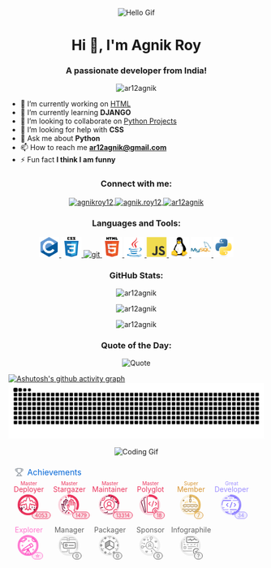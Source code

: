 <!-- Header -->
<p align="center">
  <img src="https://user-images.githubusercontent.com/67560900/107698101-10797e00-6cda-11eb-8357-b7808d66151a.gif" width="300" alt="Hello Gif"/>
</p>

<h1 align="center">Hi 👋, I'm Agnik Roy</h1>
<h3 align="center">A passionate developer from India!</h3>

<!-- Profile Views -->
<p align="center">
  <img src="https://komarev.com/ghpvc/?username=ar12agnik&label=Profile%20views&color=0e75b6&style=flat" alt="ar12agnik" />
</p>

<!-- Bio -->
- 🔭 I’m currently working on [HTML](https://github.com/Ar12agnik/html)
- 🌱 I’m currently learning **DJANGO**
- 👯 I’m looking to collaborate on [Python Projects](https://github.com/Ar12agnik/The-Hangman)
- 🤝 I’m looking for help with **CSS**
- 💬 Ask me about **Python**
- 📫 How to reach me **ar12agnik@gmail.com**
- ⚡ Fun fact **I think I am funny**

<!-- Connect with Me -->
<h3 align="center">Connect with me:</h3>
<p align="center">
  <a href="https://twitter.com/agnikroy12" target="blank">
    <img align="center" src="https://raw.githubusercontent.com/rahuldkjain/github-profile-readme-generator/master/src/images/icons/Social/twitter.svg" alt="agnikroy12" height="30" width="40" />
  </a>
  <a href="https://instagram.com/agnik.roy12" target="blank">
    <img align="center" src="https://raw.githubusercontent.com/rahuldkjain/github-profile-readme-generator/master/src/images/icons/Social/instagram.svg" alt="agnik.roy12" height="30" width="40" />
  </a>
  <a href="https://www.codechef.com/users/ar12agnik" target="blank">
    <img align="center" src="https://cdn.jsdelivr.net/npm/simple-icons@3.1.0/icons/codechef.svg" alt="ar12agnik" height="30" width="40" />
  </a>
</p>

<!-- Languages and Tools -->
<h3 align="center">Languages and Tools:</h3>
<p align="center">
  <a href="https://www.cprogramming.com/" target="_blank" rel="noreferrer">
    <img src="https://raw.githubusercontent.com/devicons/devicon/master/icons/c/c-original.svg" alt="c" width="40" height="40"/>
  </a>
  <a href="https://www.w3schools.com/css/" target="_blank" rel="noreferrer">
    <img src="https://raw.githubusercontent.com/devicons/devicon/master/icons/css3/css3-original-wordmark.svg" alt="css3" width="40" height="40"/>
  </a>
  <a href="https://git-scm.com/" target="_blank" rel="noreferrer">
    <img src="https://www.vectorlogo.zone/logos/git-scm/git-scm-icon.svg" alt="git" width="40" height="40"/>
  </a>
  <a href="https://www.w3.org/html/" target="_blank" rel="noreferrer">
    <img src="https://raw.githubusercontent.com/devicons/devicon/master/icons/html5/html5-original-wordmark.svg" alt="html5" width="40" height="40"/>
  </a>
  <a href="https://www.java.com" target="_blank" rel="noreferrer">
    <img src="https://raw.githubusercontent.com/devicons/devicon/master/icons/java/java-original.svg" alt="java" width="40" height="40"/>
  </a>
  <a href="https://developer.mozilla.org/en-US/docs/Web/JavaScript" target="_blank" rel="noreferrer">
    <img src="https://raw.githubusercontent.com/devicons/devicon/master/icons/javascript/javascript-original.svg" alt="javascript" width="40" height="40"/>
  </a>
  <a href="https://www.linux.org/" target="_blank" rel="noreferrer">
    <img src="https://raw.githubusercontent.com/devicons/devicon/master/icons/linux/linux-original.svg" alt="linux" width="40" height="40"/>
  </a>
  <a href="https://www.mysql.com/" target="_blank" rel="noreferrer">
    <img src="https://raw.githubusercontent.com/devicons/devicon/master/icons/mysql/mysql-original-wordmark.svg" alt="mysql" width="40" height="40"/>
  </a>
  <a href="https://www.python.org" target="_blank" rel="noreferrer">
    <img src="https://raw.githubusercontent.com/devicons/devicon/master/icons/python/python-original.svg" alt="python" width="40" height="40"/>
  </a>
</p>

<!-- GitHub Stats -->
<h3 align="center">GitHub Stats:</h3>
<p align="center">
  <img src="https://github-readme-stats.vercel.app/api/top-langs?username=ar12agnik&show_icons=true&locale=en&layout=compact" alt="ar12agnik" />
</p>

<p align="center">
  <img src="https://github-readme-stats.vercel.app/api?username=ar12agnik&show_icons=true&locale=en" alt="ar12agnik" />
</p>

<p align="center">
  <img src="https://github-readme-streak-stats.herokuapp.com/?user=ar12agnik&" alt="ar12agnik" />
</p>

<!-- Dynamic Quotes -->
<h3 align="center">Quote of the Day:</h3>
<p align="center">
  <img src="https://quotes-github-readme.vercel.app/api?type=horizontal&theme=dark" alt="Quote"/>
</p>

<!-- Activity Graph -->
[![Ashutosh's github activity graph](https://github-readme-activity-graph.vercel.app/graph?username=ar12agnik&bg_color=121212&color=fffffd&line=ff6f61&point=ffa726&area=true&hide_border=true)](https://github.com/ashutosh00710/github-readme-activity-graph)
![Snake animation](https://raw.githubusercontent.com/ar12agnik/ar12agnik/output/github-contribution-grid-snake-dark.svg)
<p align="center">
  <img src="https://user-images.githubusercontent.com/67560900/135058203-f80c9621-b921-4662-97e5-17b4ff1a0369.gif" width="400" alt="Coding Gif" />
</p>
<!--new-->
<svg xmlns="http://www.w3.org/2000/svg" width="480" height="216" class="">
    <defs>
        <style/>
    </defs>
    <style>@keyframes animation-gauge{0%{stroke-dasharray:0 329}}@keyframes animation-rainbow{0%,to{color:#7f00ff;fill:#7f00ff}14%{color:#a933ff;fill:#a933ff}29%{color:#007fff;fill:#007fff}43%{color:#00ff7f;fill:#00ff7f}57%{color:#ff0;fill:#ff0}71%{color:#ff7f00;fill:#ff7f00}86%{color:red;fill:red}}svg{font-family:-apple-system,BlinkMacSystemFont,Segoe UI,Helvetica,Arial,sans-serif,Apple Color Emoji,Segoe UI Emoji;font-size:14px;color:#777}h2{margin:8px 0 2px;padding:0;color:#0366d6;font-weight:400;font-size:16px}.gauge text,h2 svg{fill:currentColor}section&gt;.field{margin-left:5px;margin-right:5px}.field{display:flex;align-items:center;margin-bottom:2px;white-space:nowrap}.field svg{margin:0 8px;fill:#959da5;flex-shrink:0}.row{display:flex;flex-wrap:wrap}.row section{flex:1 1 0}.gauge{stroke-linecap:round;fill:none}.achievement .gauge.info,.gauge.info{color:#58a6ff}.gauge-arc,.gauge-base{stroke:currentColor;stroke-width:10}.gauge-base{stroke-opacity:.2}.gauge-arc{fill:none;stroke-dashoffset:0;animation-delay:250ms;animation:animation-gauge 1s ease forwards}.gauge text{font-size:40px;font-family:monospace;text-anchor:middle;font-weight:600}.gauge .title{font-size:18px;color:#777}.repository{display:flex;flex-direction:column;width:100%;margin:6px 0}.achievement{display:flex;margin:4px 0}.achievement .icon{margin:0 4px;width:44px;height:44px}.achievement .text{font-size:12px;color:#666}.achievement .title{font-size:14px;color:#58a6ff}.achievement .value{background-color:#58a6ff26}.achievement.x .title{color:#666}.achievement.x .gauge.info{color:#b0b0b0}.achievement.x .value{background-color:#b0b0b026}.achievement.b .title{color:#9d8fff}.achievement.b .gauge.info{color:#9e91ff}.achievement.b .value{background-color:#9e91ff26}.achievement.a .title{color:#d79533}.achievement.a .gauge.info{color:#e7bd69}.achievement.a .value{background-color:#e7bd6926}.achievement.s .gauge.info,.achievement.s .title{color:#eb355e}.achievement.s .value{background-color:#eb355e26}.achievement.secret .title{color:#ff76cd}.achievement.secret .gauge.info{color:#ff79d1}.achievement.secret .value{background-color:#ff79d126}.achievement .gh,.achievement .value{border:1px solid currentColor;border-radius:16px;font-size:10px;padding:0 5px;white-space:nowrap}.achievement .gauge-arc,.achievement .gauge-base{stroke-width:6}.achievement .value-wrapper{margin-bottom:-50px;margin-top:36px;display:none}.achievement .value{margin-left:46px}.achievements.compact{display:flex;flex-wrap:wrap}.achievements.compact .achievement{flex-direction:column-reverse;align-items:center;width:80px}#metrics-end,.achievements.compact .info{width:100%}.achievements.compact .achievement .title{margin-bottom:2px;text-transform:capitalize;text-align:center}.achievements.compact .achievement .title .prefix{min-height:13px;font-size:10px;display:block;margin-bottom:-.25rem}.achievements.compact .achievement .value-wrapper{display:flex}.achievements.compact .achievement .gh,.achievements.compact .achievement .text{display:none}:root{--color-calendar-graph-day-bg:#ebedf0;--color-calendar-graph-day-border:rgba(27,31,35,0.06);--color-calendar-graph-day-L1-bg:#9be9a8;--color-calendar-graph-day-L2-bg:#40c463;--color-calendar-graph-day-L3-bg:#30a14e;--color-calendar-graph-day-L4-bg:#216e39;--color-calendar-halloween-graph-day-L1-bg:#ffee4a;--color-calendar-halloween-graph-day-L2-bg:#ffc501;--color-calendar-halloween-graph-day-L3-bg:#fe9600;--color-calendar-halloween-graph-day-L4-bg:#03001c;--color-calendar-winter-graph-day-L1-bg:#0a3069;--color-calendar-winter-graph-day-L2-bg:#0969da;--color-calendar-winter-graph-day-L3-bg:#54aeff;--color-calendar-winter-graph-day-L4-bg:#b6e3ff;--color-calendar-graph-day-L4-border:rgba(27,31,35,0.06);--color-calendar-graph-day-L3-border:rgba(27,31,35,0.06);--color-calendar-graph-day-L2-border:rgba(27,31,35,0.06);--color-calendar-graph-day-L1-border:rgba(27,31,35,0.06)}</style>
    <style/>
    <foreignObject x="0" y="0" width="100%" height="100%">
        <div xmlns="http://www.w3.org/1999/xhtml" xmlns:xlink="http://www.w3.org/1999/xlink" class="items-wrapper">
            <section>
                <h2 class="field">
                    <svg xmlns="http://www.w3.org/2000/svg" viewBox="0 0 16 16" width="16" height="16">
                        <path fill-rule="evenodd" d="M3.217 6.962A3.75 3.75 0 010 3.25v-.5C0 1.784.784 1 1.75 1h1.356c.228-.585.796-1 1.462-1h6.864a1.57 1.57 0 011.462 1h1.356c.966 0 1.75.784 1.75 1.75v.5a3.75 3.75 0 01-3.217 3.712 5.014 5.014 0 01-2.771 3.117l.144 1.446c.005.05.03.12.114.204.086.087.217.17.373.227.283.103.618.274.89.568.285.31.467.723.467 1.226v.75h1.25a.75.75 0 110 1.5H2.75a.75.75 0 010-1.5H4v-.75c0-.503.182-.916.468-1.226.27-.294.606-.465.889-.568a1.03 1.03 0 00.373-.227c.084-.085.109-.153.114-.204l.144-1.446a5.014 5.014 0 01-2.77-3.117zM3 2.5H1.75a.25.25 0 00-.25.25v.5c0 .98.626 1.813 1.5 2.122V2.5zm4.457 7.97l-.12 1.204c-.093.925-.858 1.47-1.467 1.691a.764.764 0 00-.3.176c-.037.04-.07.093-.07.21v.75h5v-.75c0-.117-.033-.17-.07-.21a.763.763 0 00-.3-.176c-.609-.221-1.374-.766-1.466-1.69l-.12-1.204a5.052 5.052 0 01-1.087 0zM13 5.373V2.5h1.25a.25.25 0 01.25.25v.5A2.25 2.25 0 0113 5.372zM4.5 1.568c0-.037.03-.068.068-.068h6.864c.037 0 .068.03.068.068V5.5a3.5 3.5 0 11-7 0V1.568z"/>
                    </svg>
                    Achievements
                </h2>
                <div class="row">
                    <section class="achievements compact largeable-flex-wrap">
                        <div class="achievement s largeable-width-half">
                            <div class="icon">
                                <svg xmlns="http://www.w3.org/2000/svg" viewBox="0 0 60 60" height="44" width="44">
                                    <defs>
                                        <mask id="mask">
                                            <circle class="gauge-base" r="25" cx="28" cy="28" fill="white"/>
                                        </mask>
                                    </defs>
                                    <svg xmlns="http://www.w3.org/2000/svg" class="gauge info">
                                        <circle class="gauge-base" r="25" cx="28" cy="28"/>
                                        <circle class="gauge-arc" transform="rotate(-90 28 28)" r="25" cx="28" cy="28" stroke-dasharray="315.4766666666667 155"/>
                                    </svg>
                                    <svg xmlns="http://www.w3.org/2000/svg" mask="url(#mask)">
                                        <g stroke-width="2" fill="none" fill-rule="evenodd">
                                            <g stroke="#731237">
                                                <path d="M11 40a2 2 0 100-4 2 2 0 000 4z"/>
                                                <path d="M11 34v1m0 5v3m0 3v3" stroke-linecap="round"/>
                                            </g>
                                            <g stroke="#731237" stroke-linecap="round" stroke-linejoin="round">
                                                <path d="M47.01 41.009h-4M45.016 39v4"/>
                                            </g>
                                            <path d="M27.982 5c2.79 1.873 4.46 5.876 5.008 12.01l2.059.659a1.606 1.606 0 011.606-1.665h.84a2.513 2.513 0 012.511 2.508l.004 1.496 3.197 1.588a1.951 1.951 0 011.684-.952l.509.002c.898.003 1.625.73 1.629 1.629l.008 2.115L51 27.606v1.945l-4.815-1.211c-.474.894-.87 1.48-1.192 1.757-.345-.328-.814-1.158-1.406-2.49L38.744 26.5c-.402 1.153-.845 1.828-1.328 2.026-.451-.444-1.04-1.55-1.409-2.821-1.481-.286-2.486-.56-2.994-.688-.27 2.397-1.036 6.884-2.009 10.982l5.006 4.438-6.555-1.08-1.454 3.654-1.45-3.658-6.56 1.082 4.996-4.417c-.899-4.02-1.576-7.684-2.03-10.992a37.29 37.29 0 01-2.967.679c-.38 1.252-.845 2.191-1.396 2.817-.63-.184-1.142-1.474-1.338-2.023-.705.15-2.323.519-4.853 1.107-.601 1.388-1.07 2.218-1.41 2.49a7.032 7.032 0 01-1.173-1.758L5 29.55v-1.945l3.99-3.265v-2.102a1.604 1.604 0 011.625-1.604l.528.007c.68.008 1.307.37 1.654.956l3.184-1.614.003-1.467a2.503 2.503 0 012.511-2.497l.863.003a1.6 1.6 0 011.594 1.646 62.42 62.42 0 012.024-.667c.572-6.097 2.24-10.098 5.006-12.002z" stroke="#EB355E" stroke-linecap="round" stroke-linejoin="round"/>
                                            <path stroke="#731237" stroke-linecap="round" d="M45.016 36.032v-2M45.016 49.032v-3M38.978 36.089v-3.153M17.016 36.089v-3.153M51.031 51.165v-2.193m0-2.972V35.013M4.974 51.165v-2.193m0-2.972V35.013"/>
                                        </g>
                                    </svg>
                                </svg>
                            </div>
                            <div class="info">
                                <div class="title">
                                    <span class="prefix">Master</span>
                                    deployer
                                    <div class="value-wrapper">
                                        <div class="value">4053</div>
                                    </div>
                                </div>
                                <div class="text">Repositories have been deployed 4053 times</div>
                            </div>
                        </div>
                        <div class="achievement s largeable-width-half">
                            <div class="icon">
                                <svg xmlns="http://www.w3.org/2000/svg" viewBox="0 0 60 60" height="44" width="44">
                                    <defs>
                                        <mask id="mask">
                                            <circle class="gauge-base" r="25" cx="28" cy="28" fill="white"/>
                                        </mask>
                                    </defs>
                                    <svg xmlns="http://www.w3.org/2000/svg" class="gauge info">
                                        <circle class="gauge-base" r="25" cx="28" cy="28"/>
                                        <circle class="gauge-arc" transform="rotate(-90 28 28)" r="25" cx="28" cy="28" stroke-dasharray="49.49666666666667 155"/>
                                    </svg>
                                    <svg xmlns="http://www.w3.org/2000/svg" mask="url(#mask)">
                                        <g stroke-linecap="round" stroke-linejoin="round" stroke-width="2" fill="none" fill-rule="evenodd">
                                            <path stroke="#EB355E" d="M28.017 5v3M36.006 7.013l-1.987 2.024M20.021 7.011l1.988 2.011M28.806 30.23c-2.206-3.88-5.25-2.234-5.25-2.234 1.007 2.24 1.688 3.72 2.742 8.724.957 4.551 3.785 7.409 7.687 7.293l5.028 6.003M29.03 34.057L29 20.007m4.012 9.004V17.005m4.006 11.99l-.003-9.353"/>
                                            <path d="M18.993 50.038l4.045-5.993s1.03-.262 1.954-.984m-6.983.96c-4.474-.016-6.986-5.558-6.986-9.979 0-1.764-.439-4.997-1.997-8.004 0 0 3.268-1.24 5.747 3.6.904 1.768.458 5.267.642 5.388.185.121 1.336.554 2.637 2.01m4.955-18.92a976.92 976.92 0 010 5.91m-7.995-4.986l-.003 10.97M10.031 48.021l2.369-3.003" stroke="#731237"/>
                                            <path d="M45.996 47.026l-1.99-2.497-1.993-2.5s2.995-1.485 2.995-6.46V24.033" stroke="#EB355E"/>
                                            <path d="M41 29v-6a2 2 0 114 0v2m-8-4v-4a2 2 0 114 0v7m-8-7v-2a2 2 0 114 0v2m-8 4v-2a2 2 0 114 0v2" stroke="#EB355E"/>
                                            <path d="M23 20v-2a2 2 0 013.043-1.707M19 19v-4a2 2 0 114 0v3m-8 3v-2a2 2 0 114 0v10" stroke="#731237"/>
                                            <path d="M6.7 12c.316 1.122.572 1.372 1.71 1.678-1.136.314-1.39.566-1.7 1.69-.316-1.121-.572-1.372-1.71-1.678 1.135-.314 1.389-.567 1.7-1.69zm42 0c.316 1.122.572 1.372 1.71 1.678-1.136.314-1.39.566-1.7 1.69-.317-1.121-.573-1.372-1.71-1.679 1.135-.313 1.389-.566 1.7-1.689zM28.021 47.627c.317 1.122.573 1.372 1.71 1.678-1.135.314-1.389.566-1.699 1.69-.318-1.121-.573-1.372-1.71-1.679 1.134-.313 1.389-.566 1.699-1.689z" stroke="#EB355E"/>
                                        </g>
                                    </svg>
                                </svg>
                            </div>
                            <div class="info">
                                <div class="title">
                                    <span class="prefix">Master</span>
                                    stargazer
                                    <div class="value-wrapper">
                                        <div class="value">1479</div>
                                    </div>
                                </div>
                                <div class="text">Starred 1479 repositories</div>
                            </div>
                        </div>
                        <div class="achievement s largeable-width-half">
                            <div class="icon">
                                <svg xmlns="http://www.w3.org/2000/svg" viewBox="0 0 60 60" height="44" width="44">
                                    <defs>
                                        <mask id="mask">
                                            <circle class="gauge-base" r="25" cx="28" cy="28" fill="white"/>
                                        </mask>
                                    </defs>
                                    <svg xmlns="http://www.w3.org/2000/svg" class="gauge info">
                                        <circle class="gauge-base" r="25" cx="28" cy="28"/>
                                        <circle class="gauge-arc" transform="rotate(-90 28 28)" r="25" cx="28" cy="28" stroke-dasharray="34.24466666666667 155"/>
                                    </svg>
                                    <svg xmlns="http://www.w3.org/2000/svg" mask="url(#mask)">
                                        <g transform="translate(4 4)" fill="none" fill-rule="evenodd">
                                            <path d="M39 15h.96l4.038 3-.02-3H45a2 2 0 002-2V3a2 2 0 00-2-2H31a2 2 0 00-2 2v4.035" stroke="#731237" stroke-width="2" stroke-linecap="round" stroke-linejoin="round"/>
                                            <path stroke="#EB355E" stroke-width="2" stroke-linecap="round" stroke-linejoin="round" d="M36 5.014l-3 3 3 3M40 5.014l3 3-3 3"/>
                                            <path d="M6 37a1 1 0 110 2 1 1 0 010-2m7 0a1 1 0 110 2 1 1 0 010-2m-2.448 1a1 1 0 11-2 0 1 1 0 012 0z" fill="#EB355E"/>
                                            <path d="M1.724 15.05A23.934 23.934 0 000 24c0 .686.029 1.366.085 2.037m19.92 21.632c1.3.218 2.634.331 3.995.331a23.92 23.92 0 009.036-1.76m13.207-13.21A23.932 23.932 0 0048 24c0-1.363-.114-2.7-.332-4M25.064.022a23.932 23.932 0 00-10.073 1.725" stroke="#731237" stroke-width="2" stroke-linecap="round"/>
                                            <path d="M19 42.062V43a2 2 0 01-2 2H9.04l-4.038 3 .02-3H3a2 2 0 01-2-2V33a2 2 0 012-2h4.045" stroke="#731237" stroke-width="2" stroke-linecap="round" stroke-linejoin="round"/>
                                            <path d="M6 0a6 6 0 110 12A6 6 0 016 0z" stroke="#EB355E" stroke-width="2" stroke-linecap="round" stroke-linejoin="round"/>
                                            <path stroke="#EB355E" stroke-width="2" stroke-linecap="round" d="M6 3v6M3 6h6"/>
                                            <path d="M42 36a6 6 0 110 12 6 6 0 010-12z" stroke="#EB355E" stroke-width="2" stroke-linecap="round" stroke-linejoin="round"/>
                                            <path stroke="#EB355E" stroke-width="2" stroke-linecap="round" stroke-linejoin="round" d="M44.338 40.663l-3.336 3.331-1.692-1.686M31 31c-.716-2.865-3.578-5-7-5-3.423 0-6.287 2.14-7 5"/>
                                            <path d="M24 16a5 5 0 110 10 5 5 0 010-10z" stroke="#EB355E" stroke-width="2" stroke-linecap="round"/>
                                            <circle stroke="#EB355E" stroke-width="2" cx="24" cy="24" r="14"/>
                                        </g>
                                    </svg>
                                </svg>
                            </div>
                            <div class="info">
                                <div class="title">
                                    <span class="prefix">Master</span>
                                    maintainer
                                    <span class="gh">ranked 2.52k out of 216m repositories</span>
                                    <div class="value-wrapper">
                                        <div class="value">13314</div>
                                    </div>
                                </div>
                                <div class="text">Maintaining a repository with 13314 stars</div>
                            </div>
                        </div>
                        <div class="achievement s largeable-width-half">
                            <div class="icon">
                                <svg xmlns="http://www.w3.org/2000/svg" viewBox="0 0 60 60" height="44" width="44">
                                    <defs>
                                        <mask id="mask">
                                            <circle class="gauge-base" r="25" cx="28" cy="28" fill="white"/>
                                        </mask>
                                    </defs>
                                    <svg xmlns="http://www.w3.org/2000/svg" class="gauge info">
                                        <circle class="gauge-base" r="25" cx="28" cy="28"/>
                                        <circle class="gauge-arc" transform="rotate(-90 28 28)" r="25" cx="28" cy="28" stroke-dasharray="19.375 155"/>
                                    </svg>
                                    <svg xmlns="http://www.w3.org/2000/svg" mask="url(#mask)">
                                        <g stroke-linecap="round" stroke-width="2" fill="none" fill-rule="evenodd">
                                            <path d="M17.135 7.988l-3.303.669a2 2 0 00-1.586 2.223l4.708 35.392a1.498 1.498 0 01-1.162 1.66 1.523 1.523 0 01-1.775-1.01L4.951 19.497a2 2 0 011.215-2.507l2.946-1.072" stroke="#731237" stroke-linejoin="round"/>
                                            <path d="M36.8 48H23a2 2 0 01-2-2V7a2 2 0 012-2h26a2 2 0 012 2v32.766" stroke="#EB355E"/>
                                            <path d="M29 20.955l-3.399 3.399a.85.85 0 000 1.202l3.399 3.4M43.014 20.955l3.399 3.399a.85.85 0 010 1.202l-3.4 3.4" stroke="#EB355E" stroke-linejoin="round"/>
                                            <path stroke="#EB355E" d="M38.526 18l-5.053 14.016"/>
                                            <path d="M44 36a8 8 0 110 16 8 8 0 010-16z" stroke="#EB355E" stroke-linejoin="round"/>
                                            <path d="M43.068 40.749l3.846 2.396a1 1 0 01-.006 1.7l-3.846 2.36a1 1 0 01-1.523-.853v-4.755a1 1 0 011.529-.848z" stroke="#EB355E" stroke-linejoin="round"/>
                                        </g>
                                    </svg>
                                </svg>
                            </div>
                            <div class="info">
                                <div class="title">
                                    <span class="prefix">Master</span>
                                    polyglot
                                    <div class="value-wrapper">
                                        <div class="value">18</div>
                                    </div>
                                </div>
                                <div class="text">Using 18 different programming languages</div>
                            </div>
                        </div>
                        <div class="achievement a largeable-width-half">
                            <div class="icon">
                                <svg xmlns="http://www.w3.org/2000/svg" viewBox="0 0 60 60" height="44" width="44">
                                    <defs>
                                        <mask id="mask">
                                            <circle class="gauge-base" r="25" cx="28" cy="28" fill="white"/>
                                        </mask>
                                    </defs>
                                    <svg xmlns="http://www.w3.org/2000/svg" class="gauge info">
                                        <circle class="gauge-base" r="25" cx="28" cy="28"/>
                                        <circle class="gauge-arc" transform="rotate(-90 28 28)" r="25" cx="28" cy="28" stroke-dasharray="63.782340862423005 155"/>
                                    </svg>
                                    <svg xmlns="http://www.w3.org/2000/svg" mask="url(#mask)">
                                        <g xmlns="http://www.w3.org/2000/svg" transform="translate(5 4)" fill="none" fill-rule="evenodd">
                                            <path d="M46 44.557v1a2 2 0 01-2 2H2a2 2 0 01-2-2v-1" stroke="#FFD576" stroke-width="2" stroke-linecap="round" stroke-linejoin="round"/>
                                            <path d="M.75 40.993l.701.561a2.323 2.323 0 002.903 0l1.675-1.34a3 3 0 013.748 0l1.282 1.026a3 3 0 003.71.03l1.4-1.085a3 3 0 013.75.061l1.103.913a3 3 0 003.787.031l1.22-.976a3 3 0 013.748 0l1.282 1.026a3 3 0 003.71.03l1.4-1.085a3 3 0 013.75.061l1.429 1.182a2.427 2.427 0 003.103-.008l.832-.695A2 2 0 0046 39.191v-1.634a2 2 0 00-2-2H2a2 2 0 00-2 2v1.875a2 2 0 00.75 1.561z" stroke="#B59151" stroke-width="2" stroke-linecap="round" stroke-linejoin="round"/>
                                            <path d="M42 31.609v.948m-38 0v-.992m25.04-15.008H35a2 2 0 012 2v1m-28 0v-1a2 2 0 012-2h6.007" stroke="#FFD576" stroke-width="2" stroke-linecap="round" stroke-linejoin="round"/>
                                            <path d="M22 8.557h2a1 1 0 011 1v6a1 1 0 01-1 1h-2a1 1 0 01-1-1v-6a1 1 0 011-1z" stroke="#B59151" stroke-width="2" stroke-linejoin="round"/>
                                            <path d="M4.7 10.557c.316 1.122.572 1.372 1.71 1.678-1.136.314-1.39.566-1.7 1.69-.317-1.121-.573-1.372-1.71-1.679 1.135-.313 1.389-.566 1.7-1.689zm35-8c.316 1.122.572 1.372 1.71 1.678-1.136.314-1.39.566-1.7 1.69-.317-1.121-.573-1.372-1.71-1.679 1.135-.313 1.389-.566 1.7-1.689z" stroke="#B59151" stroke-width="2" stroke-linecap="round" stroke-linejoin="round"/>
                                            <path d="M23 5.557a2 2 0 002-2C25 2.452 24.433 0 22.273 0c-.463 0 .21 1.424-.502 1.979A2 2 0 0023 5.557z" stroke="#B59151" stroke-width="2"/>
                                            <path d="M4.78 27.982l1.346 1.076a3 3 0 003.748 0l1.252-1.002a3 3 0 013.748 0l1.282 1.026a3 3 0 003.711.03l1.4-1.085a3 3 0 013.75.061l1.102.913a3 3 0 003.787.031l1.22-.976a3 3 0 013.748 0l1.281 1.025a3 3 0 003.712.029l1.358-1.053a2 2 0 00.775-1.58v-.97a1.95 1.95 0 00-1.95-1.95H5.942a1.912 1.912 0 00-1.912 1.912v.951a2 2 0 00.75 1.562z" stroke="#B59151" stroke-width="2" stroke-linecap="round" stroke-linejoin="round"/>
                                            <circle stroke="#FFD576" cx="16.5" cy="2.057" r="1"/>
                                            <circle stroke="#FFD576" cx="14.5" cy="12.057" r="1"/>
                                            <circle stroke="#FFD576" cx="31.5" cy="9.057" r="1"/>
                                        </g>
                                    </svg>
                                </svg>
                            </div>
                            <div class="info">
                                <div class="title">
                                    <span class="prefix">Super</span>
                                    member
                                    <div class="value-wrapper">
                                        <div class="value">7</div>
                                    </div>
                                </div>
                                <div class="text">Registered 7 years ago</div>
                            </div>
                        </div>
                        <div class="achievement b largeable-width-half">
                            <div class="icon">
                                <svg xmlns="http://www.w3.org/2000/svg" viewBox="0 0 60 60" height="44" width="44">
                                    <defs>
                                        <mask id="mask">
                                            <circle class="gauge-base" r="25" cx="28" cy="28" fill="white"/>
                                        </mask>
                                    </defs>
                                    <svg xmlns="http://www.w3.org/2000/svg" class="gauge info">
                                        <circle class="gauge-base" r="25" cx="28" cy="28"/>
                                        <circle class="gauge-arc" transform="rotate(-90 28 28)" r="25" cx="28" cy="28" stroke-dasharray="72.33333333333333 155"/>
                                    </svg>
                                    <svg xmlns="http://www.w3.org/2000/svg" mask="url(#mask)">
                                        <g stroke-linecap="round" stroke-width="2" fill="none" fill-rule="evenodd">
                                            <g stroke="#7D6CFF">
                                                <path d="M20 24l-3.397 3.398a.85.85 0 000 1.203L20.002 32M37.015 24l3.399 3.398a.85.85 0 010 1.203L37.014 32" stroke-linejoin="round"/>
                                                <path d="M31.029 21.044L25.976 35.06"/>
                                            </g>
                                            <path stroke="#B2A8FF" stroke-linejoin="round" d="M23.018 10h8.984M26 47h5M8 16h16m9 0h15.725M8 41h13"/>
                                            <path d="M5.027 34.998c.673 2.157 1.726 4.396 2.81 6.02m43.38-19.095C50.7 19.921 49.866 17.796 48.79 16" stroke="#B2A8FF"/>
                                            <path stroke="#7D6CFF" stroke-linejoin="round" d="M26 41h17"/>
                                            <path d="M7.183 16C5.186 19.582 4 23.619 4 28M42.608 47.02c2.647-1.87 5.642-5.448 7.295-9.18C51.52 34.191 52.071 30.323 52 28" stroke="#7D6CFF"/>
                                            <path stroke="#7D6CFF" stroke-linejoin="round" d="M7.226 16H28M13.343 47H21"/>
                                            <path d="M13.337 47.01a24.364 24.364 0 006.19 3.45 24.527 24.527 0 007.217 1.505c2.145.108 4.672-.05 7.295-.738" stroke="#7D6CFF"/>
                                            <path stroke="#7D6CFF" stroke-linejoin="round" d="M36 47h6.647M12 10h6M37 10h6.858"/>
                                            <path d="M43.852 10c-4.003-3.667-9.984-6.054-16.047-6-2.367.021-4.658.347-6.81 1.045" stroke="#7D6CFF"/>
                                            <path stroke="#B2A8FF" stroke-linejoin="round" d="M5.041 35h4.962M47 22h4.191"/>
                                        </g>
                                    </svg>
                                </svg>
                            </div>
                            <div class="info">
                                <div class="title">
                                    <span class="prefix">Great</span>
                                    developer
                                    <span class="gh">ranked 1.39m out of 142m users</span>
                                    <div class="value-wrapper">
                                        <div class="value">34</div>
                                    </div>
                                </div>
                                <div class="text">Published 34 public repositories</div>
                            </div>
                        </div>
                        <div class="achievement secret largeable-width-half">
                            <div class="icon">
                                <svg xmlns="http://www.w3.org/2000/svg" viewBox="0 0 60 60" height="44" width="44">
                                    <defs>
                                        <mask id="mask">
                                            <circle class="gauge-base" r="25" cx="28" cy="28" fill="white"/>
                                        </mask>
                                    </defs>
                                    <svg xmlns="http://www.w3.org/2000/svg" class="gauge info">
                                        <circle class="gauge-base" r="25" cx="28" cy="28"/>
                                        <circle class="gauge-arc" transform="rotate(-90 28 28)" r="25" cx="28" cy="28" stroke-dasharray="155 155"/>
                                    </svg>
                                    <svg xmlns="http://www.w3.org/2000/svg" mask="url(#mask)">
                                        <g transform="translate(3 4)" fill="none" fill-rule="evenodd">
                                            <path d="M10 37.5l.049.073a2 2 0 002.506.705l24.391-11.324a2 2 0 00.854-2.874l-2.668-4.27a2 2 0 00-2.865-.562L10.463 34.947A1.869 1.869 0 0010 37.5zM33.028 28.592l-4.033-6.58" stroke="#FF48BD" stroke-width="2" stroke-linecap="round" stroke-linejoin="round"/>
                                            <path stroke="#FF48BD" stroke-width="2" stroke-linejoin="round" d="M15.52 37.004l-2.499-3.979"/>
                                            <path stroke="#FF48BD" stroke-width="2" stroke-linecap="round" stroke-linejoin="round" d="M25.008 48.011l.013-15.002M17.984 47.038l6.996-14.035M32.005 47.029l-6.987-14.016"/>
                                            <path d="M2.032 17.015A23.999 23.999 0 001 24c0 9.3 5.29 17.365 13.025 21.35m22-.027C43.734 41.33 49 33.28 49 24a24 24 0 00-1.025-6.96M34.022 1.754A23.932 23.932 0 0025 0c-2.429 0-4.774.36-6.983 1.032" stroke="#FF92D8" stroke-width="2" stroke-linecap="round" stroke-linejoin="round"/>
                                            <path d="M40.64 8.472c-1.102-2.224-.935-4.764 1.382-6.465-.922-.087-2.209.326-3.004.784a6.024 6.024 0 00-2.674 7.229c.94 2.618 3.982 4.864 7.66 3.64 1.292-.429 2.615-1.508 2.996-2.665-1.8.625-5.258-.3-6.36-2.523zM21.013 6.015c-.22-.802-3.018-1.295-4.998-.919M4.998 8.006C2.25 9.22.808 11.146 1.011 12.009" stroke="#FF48BD" stroke-width="2" stroke-linecap="round" stroke-linejoin="round"/>
                                            <circle stroke="#FF92D8" stroke-width="2" cx="11" cy="9" r="6"/>
                                            <path d="M.994 12.022c.351 1.38 5.069 1.25 10.713-.355 5.644-1.603 9.654-4.273 9.303-5.653" stroke="#FF48BD" stroke-width="2" stroke-linecap="round" stroke-linejoin="round"/>
                                            <path d="M26.978 10.105c.318 1.123.573 1.373 1.71 1.679-1.135.314-1.388.566-1.698 1.69-.318-1.122-.573-1.373-1.711-1.679 1.135-.314 1.39-.566 1.7-1.69" fill="#FF92D8"/>
                                            <path d="M26.978 10.105c.318 1.123.573 1.373 1.71 1.679-1.135.314-1.388.566-1.698 1.69-.318-1.122-.573-1.373-1.711-1.679 1.135-.314 1.39-.566 1.7-1.69z" stroke="#FF92D8" stroke-width="2" stroke-linecap="round" stroke-linejoin="round"/>
                                            <path d="M9.929 22.737c.317 1.121.573 1.372 1.71 1.678-1.135.314-1.389.566-1.699 1.69-.318-1.121-.573-1.372-1.71-1.679 1.134-.313 1.389-.566 1.699-1.69" fill="#FF92D8"/>
                                            <path d="M9.929 22.737c.317 1.121.573 1.372 1.71 1.678-1.135.314-1.389.566-1.699 1.69-.318-1.121-.573-1.372-1.71-1.679 1.134-.313 1.389-.566 1.699-1.69z" stroke="#FF92D8" stroke-width="2" stroke-linecap="round" stroke-linejoin="round"/>
                                            <path d="M38.912 33.684c.318 1.122.573 1.373 1.711 1.679-1.136.313-1.39.565-1.7 1.69-.317-1.123-.573-1.372-1.71-1.68 1.136-.313 1.389-.565 1.7-1.689" fill="#FF92D8"/>
                                            <path d="M38.912 33.684c.318 1.122.573 1.373 1.711 1.679-1.136.313-1.39.565-1.7 1.69-.317-1.123-.573-1.372-1.71-1.68 1.136-.313 1.389-.565 1.7-1.689z" stroke="#FF92D8" stroke-width="2" stroke-linecap="round" stroke-linejoin="round"/>
                                        </g>
                                    </svg>
                                </svg>
                            </div>
                            <div class="info">
                                <div class="title">
                                    <span class="prefix"></span>
                                    Explorer
                                    <div class="value-wrapper">
                                        <div class="value">☆</div>
                                    </div>
                                </div>
                                <div class="text">Starred a topic on GitHub Explore</div>
                            </div>
                        </div>
                        <div class="achievement x largeable-width-half">
                            <div class="icon">
                                <svg xmlns="http://www.w3.org/2000/svg" viewBox="0 0 60 60" height="44" width="44">
                                    <defs>
                                        <mask id="mask">
                                            <circle class="gauge-base" r="25" cx="28" cy="28" fill="white"/>
                                        </mask>
                                    </defs>
                                    <svg xmlns="http://www.w3.org/2000/svg" class="gauge info">
                                        <circle class="gauge-base" r="25" cx="28" cy="28"/>
                                    </svg>
                                    <svg xmlns="http://www.w3.org/2000/svg" mask="url(#mask)">
                                        <g stroke-width="2" fill="none" fill-rule="evenodd">
                                            <path d="M29 16V8.867C29 7.705 29.627 7 30.692 7h18.616C50.373 7 51 7.705 51 8.867v38.266C51 48.295 50.373 49 49.308 49H30.692C29.627 49 29 48.295 29 47.133V39m-4-23V9c0-1.253-.737-2-2-2H7c-1.263 0-2 .747-2 2v34c0 1.253.737 2 2 2h16c1.263 0 2-.747 2-2v-4" stroke="#B0B0B0" stroke-linecap="round"/>
                                            <path stroke="#B0B0B0" d="M51.557 12.005h-22M5 12.005h21"/>
                                            <path d="M14 33V22c0-1.246.649-2 1.73-2h28.54c1.081 0 1.73.754 1.73 2v11c0 1.246-.649 2-1.73 2H15.73c-1.081 0-1.73-.754-1.73-2z" stroke="#7A7A7A" stroke-linecap="round" stroke-linejoin="round"/>
                                            <path d="M19 29v-3c0-.508.492-1 1-1h3c.508 0 1 .492 1 1v3c0 .508-.492 1-1 1h-3c-.508-.082-1-.492-1-1z" stroke="#7A7A7A"/>
                                            <path stroke="#7A7A7A" stroke-linecap="round" stroke-linejoin="round" d="M28.996 27.998h12M9.065 20.04a7.062 7.062 0 00-.023 1.728m.775 2.517c.264.495.584.954.954 1.369"/>
                                        </g>
                                    </svg>
                                </svg>
                            </div>
                            <div class="info">
                                <div class="title">
                                    <span class="prefix"></span>
                                    Manager
                                    <div class="value-wrapper">
                                        <div class="value">0</div>
                                    </div>
                                </div>
                                <div class="text">Created 0 user projects</div>
                            </div>
                        </div>
                        <div class="achievement x largeable-width-half">
                            <div class="icon">
                                <svg xmlns="http://www.w3.org/2000/svg" viewBox="0 0 60 60" height="44" width="44">
                                    <defs>
                                        <mask id="mask">
                                            <circle class="gauge-base" r="25" cx="28" cy="28" fill="white"/>
                                        </mask>
                                    </defs>
                                    <svg xmlns="http://www.w3.org/2000/svg" class="gauge info">
                                        <circle class="gauge-base" r="25" cx="28" cy="28"/>
                                    </svg>
                                    <svg xmlns="http://www.w3.org/2000/svg" mask="url(#mask)">
                                        <g fill="none">
                                            <path fill="#B0B0B0" d="M28.53 27.64l-11.2 6.49V21.15l11.23-6.48z"/>
                                            <path d="M40.4 34.84c-.17 0-.34-.04-.5-.13l-11.24-6.44a.99.99 0 01-.37-1.36.99.99 0 011.36-.37l11.24 6.44c.48.27.65.89.37 1.36-.17.32-.51.5-.86.5z" fill="#7A7A7A"/>
                                            <path d="M29.16 28.4c-.56 0-1-.45-1-1.01l.08-12.47c0-.55.49-1 1.01-.99.55 0 1 .45.99 1.01l-.08 12.47c0 .55-.45.99-1 .99z" fill="#7A7A7A"/>
                                            <path d="M18.25 34.65a.996.996 0 01-.5-1.86l10.91-6.25a.997.997 0 11.99 1.73l-10.91 6.25c-.15.09-.32.13-.49.13z" fill="#7A7A7A"/>
                                            <path d="M29.19 41.37c-.17 0-.35-.04-.5-.13l-11.23-6.49c-.31-.18-.5-.51-.5-.87V20.91c0-.36.19-.69.5-.87l11.23-6.49c.31-.18.69-.18 1 0l11.23 6.49c.31.18.5.51.5.87v12.97c0 .36-.19.69-.5.87l-11.23 6.49c-.15.08-.32.13-.5.13zm-10.23-8.06l10.23 5.91 10.23-5.91V21.49l-10.23-5.91-10.23 5.91v11.82zM40.5 11.02c-1.75 0-3.18-1.43-3.18-3.18 0-1.75 1.43-3.18 3.18-3.18 1.75 0 3.18 1.43 3.18 3.18 0 1.75-1.43 3.18-3.18 3.18zm0-4.36c-.65 0-1.18.53-1.18 1.18 0 .65.53 1.18 1.18 1.18.65 0 1.18-.53 1.18-1.18 0-.65-.53-1.18-1.18-1.18zm-23.19 4.36c-1.75 0-3.18-1.43-3.18-3.18 0-1.75 1.43-3.18 3.18-3.18 1.75 0 3.18 1.43 3.18 3.18 0 1.75-1.42 3.18-3.18 3.18zm0-4.36c-.65 0-1.18.53-1.18 1.18 0 .65.53 1.18 1.18 1.18.65 0 1.18-.53 1.18-1.18 0-.65-.53-1.18-1.18-1.18zm23.37 43.8c-1.75 0-3.18-1.43-3.18-3.18 0-1.75 1.43-3.18 3.18-3.18 1.75 0 3.18 1.43 3.18 3.18 0 1.75-1.42 3.18-3.18 3.18zm0-4.35c-.65 0-1.18.53-1.18 1.18 0 .65.53 1.18 1.18 1.18.65 0 1.18-.53 1.18-1.18 0-.65-.53-1.18-1.18-1.18zm-23.06 4.11c-1.75 0-3.18-1.43-3.18-3.18 0-1.75 1.43-3.18 3.18-3.18 1.75 0 3.18 1.43 3.18 3.18 0 1.75-1.43 3.18-3.18 3.18zm0-4.36c-.65 0-1.18.53-1.18 1.18 0 .65.53 1.18 1.18 1.18.65 0 1.18-.53 1.18-1.18 0-.65-.53-1.18-1.18-1.18zM6.18 30.72C4.43 30.72 3 29.29 3 27.54c0-1.75 1.43-3.18 3.18-3.18 1.75 0 3.18 1.43 3.18 3.18 0 1.75-1.43 3.18-3.18 3.18zm0-4.36c-.65 0-1.18.53-1.18 1.18 0 .65.53 1.18 1.18 1.18.65 0 1.18-.53 1.18-1.18 0-.65-.53-1.18-1.18-1.18zm45.64 4.36c-1.75 0-3.18-1.43-3.18-3.18 0-1.75 1.43-3.18 3.18-3.18 1.75 0 3.18 1.43 3.18 3.18 0 1.75-1.43 3.18-3.18 3.18zm0-4.36c-.65 0-1.18.53-1.18 1.18 0 .65.53 1.18 1.18 1.18.65 0 1.18-.53 1.18-1.18 0-.65-.53-1.18-1.18-1.18z" fill="#7A7A7A"/>
                                            <path d="M29.1 10.21c-.55 0-1-.45-1-1V3.52c0-.55.45-1 1-1s1 .45 1 1v5.69c0 .56-.45 1-1 1zM7.44 20.95c-.73 0-1.32-.59-1.32-1.32v-5.38l4.66-2.69c.63-.37 1.44-.15 1.8.48.36.63.15 1.44-.48 1.8l-3.34 1.93v3.86c0 .73-.59 1.32-1.32 1.32zm4 22.68c-.22 0-.45-.06-.66-.18l-4.66-2.69v-5.38c0-.73.59-1.32 1.32-1.32.73 0 1.32.59 1.32 1.32v3.86l3.34 1.93c.63.36.85 1.17.48 1.8-.24.42-.68.66-1.14.66zm17.64 10.39l-4.66-2.69c-.63-.36-.85-1.17-.48-1.8.36-.63 1.17-.85 1.8-.48l3.34 1.93 3.34-1.93a1.32 1.32 0 011.8.48c.36.63.15 1.44-.48 1.8l-4.66 2.69zm17.64-10.39a1.32 1.32 0 01-.66-2.46l3.34-1.93v-3.86c0-.73.59-1.32 1.32-1.32.73 0 1.32.59 1.32 1.32v5.38l-4.66 2.69c-.21.12-.44.18-.66.18zm4-22.68c-.73 0-1.32-.59-1.32-1.32v-3.86l-3.34-1.93c-.63-.36-.85-1.17-.48-1.8.36-.63 1.17-.85 1.8-.48l4.66 2.69v5.38c0 .73-.59 1.32-1.32 1.32z" fill="#B0B0B0"/>
                                            <path d="M33.08 6.15c-.22 0-.45-.06-.66-.18l-3.34-1.93-3.34 1.93c-.63.36-1.44.15-1.8-.48a1.32 1.32 0 01.48-1.8L29.08 1l4.66 2.69c.63.36.85 1.17.48 1.8a1.3 1.3 0 01-1.14.66zm-3.99 47.3c-.55 0-1-.45-1-1v-7.13c0-.55.45-1 1-1s1 .45 1 1v7.13c0 .55-.44 1-1 1zM13.86 19.71c-.17 0-.34-.04-.5-.13L7.2 16a1 1 0 011-1.73l6.17 3.58c.48.28.64.89.36 1.37-.19.31-.52.49-.87.49zm36.63 21.23c-.17 0-.34-.04-.5-.13l-6.17-3.57a.998.998 0 01-.36-1.37c.28-.48.89-.64 1.37-.36L51 39.08c.48.28.64.89.36 1.37-.19.31-.52.49-.87.49zM44.06 19.8c-.35 0-.68-.18-.87-.5-.28-.48-.11-1.09.36-1.37l6.17-3.57c.48-.28 1.09-.11 1.37.36.28.48.11 1.09-.36 1.37l-6.17 3.57c-.16.1-.33.14-.5.14zM7.43 41.03c-.35 0-.68-.18-.87-.5-.28-.48-.11-1.09.36-1.37l6.17-3.57c.48-.28 1.09-.11 1.37.36.28.48.11 1.09-.36 1.37l-6.17 3.57c-.15.09-.33.14-.5.14z" fill="#B0B0B0"/>
                                        </g>
                                    </svg>
                                </svg>
                            </div>
                            <div class="info">
                                <div class="title">
                                    <span class="prefix"></span>
                                    Packager
                                    <div class="value-wrapper">
                                        <div class="value">0</div>
                                    </div>
                                </div>
                                <div class="text">Created 0 packages</div>
                            </div>
                        </div>
                        <div class="achievement x largeable-width-half">
                            <div class="icon">
                                <svg xmlns="http://www.w3.org/2000/svg" viewBox="0 0 60 60" height="44" width="44">
                                    <defs>
                                        <mask id="mask">
                                            <circle class="gauge-base" r="25" cx="28" cy="28" fill="white"/>
                                        </mask>
                                    </defs>
                                    <svg xmlns="http://www.w3.org/2000/svg" class="gauge info">
                                        <circle class="gauge-base" r="25" cx="28" cy="28"/>
                                    </svg>
                                    <svg xmlns="http://www.w3.org/2000/svg" mask="url(#mask)">
                                        <g xmlns="http://www.w3.org/2000/svg" fill="none" fill-rule="evenodd">
                                            <path d="M24 32c.267-1.727 1.973-3 4-3 2.08 0 3.787 1.318 4 3m-4-9a3 3 0 110 6 3 3 0 010-6z" stroke="#B0B0B0" stroke-width="2" stroke-linecap="round" stroke-linejoin="round"/>
                                            <path d="M28 18c5.523 0 10 4.477 10 10s-4.477 10-10 10-10-4.477-10-10 4.477-10 10-10z" stroke="#B0B0B0" stroke-width="2" stroke-linecap="round" stroke-linejoin="round"/>
                                            <path d="M46.138 15c-1.033 0-1.454.822-1.634 1.413-.019.06-.024.06-.042 0-.182-.591-.707-1.413-1.655-1.413C41.347 15 41 16.117 41 17.005c0 1.676 2.223 3.228 3.091 3.845.272.197.556.194.817 0 .798-.593 3.092-2.17 3.092-3.845 0-.888-.261-2.005-1.862-2.005zm-31-5c-1.033 0-1.454.822-1.634 1.413-.019.06-.024.06-.042 0-.182-.591-.707-1.413-1.655-1.413C10.347 10 10 11.117 10 12.005c0 1.676 2.223 3.228 3.091 3.845.272.197.556.194.817 0 .798-.593 3.092-2.17 3.092-3.845 0-.888-.261-2.005-1.862-2.005zm6 32c-1.033 0-1.454.822-1.634 1.413-.019.06-.024.06-.042 0-.182-.591-.707-1.413-1.655-1.413C16.347 42 16 43.117 16 44.005c0 1.676 2.223 3.228 3.091 3.845.272.197.556.194.817 0 .798-.593 3.092-2.17 3.092-3.845 0-.888-.261-2.005-1.862-2.005z" fill="#B0B0B0"/>
                                            <path d="M8.003 29a3 3 0 110 6 3 3 0 010-6zM32.018 5.005a3 3 0 110 6 3 3 0 010-6z" stroke="#B0B0B0" stroke-width="2" stroke-linecap="round"/>
                                            <path stroke="#B0B0B0" stroke-width="2" d="M29.972 18.026L31.361 11M18.063 29.987l-7.004 1.401"/>
                                            <path d="M22.604 11.886l.746 2.164m-9.313 9.296l-2.156-.712" stroke="#7A7A7A" stroke-width="2" stroke-linecap="round" stroke-linejoin="round"/>
                                            <path d="M21.304 9a1 1 0 100-2 1 1 0 000 2zM8.076 22.346a1 1 0 100-2 1 1 0 000 2z" fill="#7A7A7A"/>
                                            <path d="M33.267 44.17l-.722-2.146m9.38-9.206l2.147.743" stroke="#7A7A7A" stroke-width="2" stroke-linecap="round" stroke-linejoin="round"/>
                                            <path d="M34.544 49.031a1 1 0 100-2 1 1 0 000 2zm13.314-13.032a1 1 0 100-2 1 1 0 000 2z" fill="#7A7A7A"/>
                                            <path d="M48.019 51.004a3 3 0 100-6 3 3 0 000 6zM35.194 35.33l10.812 11.019" stroke="#B0B0B0" stroke-width="2"/>
                                        </g>
                                    </svg>
                                </svg>
                            </div>
                            <div class="info">
                                <div class="title">
                                    <span class="prefix"></span>
                                    Sponsor
                                    <div class="value-wrapper">
                                        <div class="value">0</div>
                                    </div>
                                </div>
                                <div class="text">Sponsoring 0 users or organizations</div>
                            </div>
                        </div>
                        <div class="achievement x largeable-width-half">
                            <div class="icon">
                                <svg xmlns="http://www.w3.org/2000/svg" viewBox="0 0 60 60" height="44" width="44">
                                    <defs>
                                        <mask id="mask">
                                            <circle class="gauge-base" r="25" cx="28" cy="28" fill="white"/>
                                        </mask>
                                    </defs>
                                    <svg xmlns="http://www.w3.org/2000/svg" class="gauge info">
                                        <circle class="gauge-base" r="25" cx="28" cy="28"/>
                                    </svg>
                                    <svg xmlns="http://www.w3.org/2000/svg" mask="url(#mask)">
                                        <g stroke-linejoin="round" stroke-width="2" fill="none" fill-rule="evenodd">
                                            <g stroke="#B0B0B0" stroke-linecap="round">
                                                <path d="M22 31h20M22 36h10"/>
                                            </g>
                                            <path d="M44.05 36.013a8 8 0 110 16 8 8 0 010-16z" stroke="#7A7A7A" stroke-linecap="round"/>
                                            <path d="M32 43H7c-1.228 0-2-.84-2-2V7c0-1.16.772-2 2-2h7.075M47 24.04V32" stroke="#B0B0B0" stroke-linecap="round"/>
                                            <path stroke="#7A7A7A" stroke-linecap="round" d="M47.015 42.017l-4 3.994-2.001-1.995"/>
                                            <path stroke="#B0B0B0" d="M11 31h5v5h-5z"/>
                                            <path d="M11 14a2 2 0 012-2m28 12a2 2 0 01-2 2h-1m-5 0h-4m-6 0h-4m-5 0h-1a2 2 0 01-2-2m0-4v-2" stroke="#B0B0B0" stroke-linecap="round"/>
                                            <path d="M18 18V7c0-1.246.649-2 1.73-2h28.54C49.351 5 50 5.754 50 7v11c0 1.246-.649 2-1.73 2H19.73c-1.081 0-1.73-.754-1.73-2z" stroke="#7A7A7A" stroke-linecap="round"/>
                                            <path stroke="#7A7A7A" stroke-linecap="round" d="M22 13h4l2-3 3 5 2-2h3.052l2.982-4 3.002 4H46"/>
                                        </g>
                                    </svg>
                                </svg>
                            </div>
                            <div class="info">
                                <div class="title">
                                    <span class="prefix"></span>
                                    Infographile
                                    <div class="value-wrapper">
                                        <div class="value">?</div>
                                    </div>
                                </div>
                                <div class="text">Fervent supporter of metrics</div>
                            </div>
                        </div>
                    </section>
                </div>
            </section>
        </div>
        <div xmlns="http://www.w3.org/1999/xhtml" id="metrics-end"></div>
    </foreignObject>
</svg>
